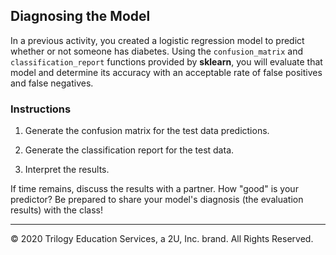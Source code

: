 ## Diagnosing the Model

In a previous activity, you created a logistic regression model to predict whether or not someone has diabetes. Using the `confusion_matrix` and `classification_report` functions provided by **sklearn**, you will evaluate that model and determine its accuracy with an acceptable rate of false positives and false negatives. 

### Instructions

1. Generate the confusion matrix for the test data predictions.

2. Generate the classification report for the test data.

3. Interpret the results.

If time remains, discuss the results with a partner. How "good" is your predictor? Be prepared to share your model's diagnosis (the evaluation results) with the class!

---

© 2020 Trilogy Education Services, a 2U, Inc. brand. All Rights Reserved.
